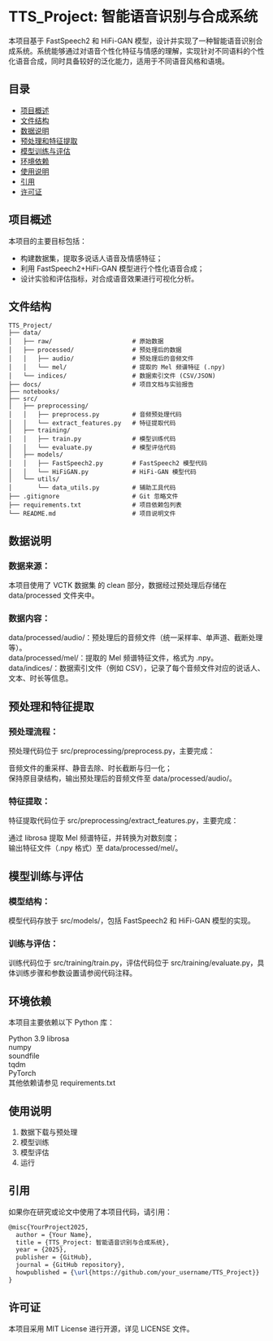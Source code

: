 # TTS_Project: 智能语音识别与合成系统

本项目基于 FastSpeech2 和 HiFi-GAN 模型，设计并实现了一种智能语音识别合成系统。系统能够通过对语音个性化特征与情感的理解，实现针对不同语料的个性化语音合成，同时具备较好的泛化能力，适用于不同语音风格和语境。

## 目录

- [项目概述](#项目概述)
- [文件结构](#文件结构)
- [数据说明](#数据说明)
- [预处理和特征提取](#预处理和特征提取)
- [模型训练与评估](#模型训练与评估)
- [环境依赖](#环境依赖)
- [使用说明](#使用说明)
- [引用](#引用)
- [许可证](#许可证)

## 项目概述

本项目的主要目标包括：
- 构建数据集，提取多说话人语音及情感特征；
- 利用 FastSpeech2+HiFi-GAN 模型进行个性化语音合成；
- 设计实验和评估指标，对合成语音效果进行可视化分析。

## 文件结构

```plaintext
TTS_Project/
├── data/
│   ├── raw/                      # 原始数据
│   ├── processed/                # 预处理后的数据
│   │   ├── audio/                # 预处理后的音频文件
│   │   └── mel/                  # 提取的 Mel 频谱特征 (.npy)
│   └── indices/                  # 数据索引文件 (CSV/JSON)
├── docs/                         # 项目文档与实验报告
├── notebooks/                    
├── src/
│   ├── preprocessing/
│   │   ├── preprocess.py         # 音频预处理代码
│   │   └── extract_features.py   # 特征提取代码
│   ├── training/
│   │   ├── train.py              # 模型训练代码
│   │   └── evaluate.py           # 模型评估代码
│   ├── models/
│   │   ├── FastSpeech2.py        # FastSpeech2 模型代码
│   │   └── HiFiGAN.py            # HiFi-GAN 模型代码
│   └── utils/
│       └── data_utils.py         # 辅助工具代码
├── .gitignore                    # Git 忽略文件
├── requirements.txt              # 项目依赖包列表
└── README.md                     # 项目说明文件
```
## 数据说明
### 数据来源：
本项目使用了 VCTK 数据集 的 clean 部分，数据经过预处理后存储在 data/processed 文件夹中。

### 数据内容：

data/processed/audio/：预处理后的音频文件（统一采样率、单声道、截断处理等）。  
data/processed/mel/：提取的 Mel 频谱特征文件，格式为 .npy。  
data/indices/：数据索引文件（例如 CSV），记录了每个音频文件对应的说话人、文本、时长等信息。  
## 预处理和特征提取
### 预处理流程：
预处理代码位于 src/preprocessing/preprocess.py，主要完成：

音频文件的重采样、静音去除、时长截断与归一化；  
保持原目录结构，输出预处理后的音频文件至 data/processed/audio/。  
### 特征提取：
特征提取代码位于 src/preprocessing/extract_features.py，主要完成：

通过 librosa 提取 Mel 频谱特征，并转换为对数刻度；  
输出特征文件（.npy 格式）至 data/processed/mel/。  
## 模型训练与评估
### 模型结构：
模型代码存放于 src/models/，包括 FastSpeech2 和 HiFi-GAN 模型的实现。

### 训练与评估：
训练代码位于 src/training/train.py，评估代码位于 src/training/evaluate.py，具体训练步骤和参数设置请参阅代码注释。

## 环境依赖
本项目主要依赖以下 Python 库：

Python 3.9
librosa  
numpy  
soundfile  
tqdm  
PyTorch  
其他依赖请参见 requirements.txt  
## 使用说明
1. 数据下载与预处理
2. 模型训练
3. 模型评估
4. 运行
## 引用
如果你在研究或论文中使用了本项目代码，请引用：
```latex
@misc{YourProject2025,
  author = {Your Name},
  title = {TTS_Project: 智能语音识别与合成系统},
  year = {2025},
  publisher = {GitHub},
  journal = {GitHub repository},
  howpublished = {\url{https://github.com/your_username/TTS_Project}}
}
```
## 许可证
本项目采用 MIT License 进行开源，详见 LICENSE 文件。
